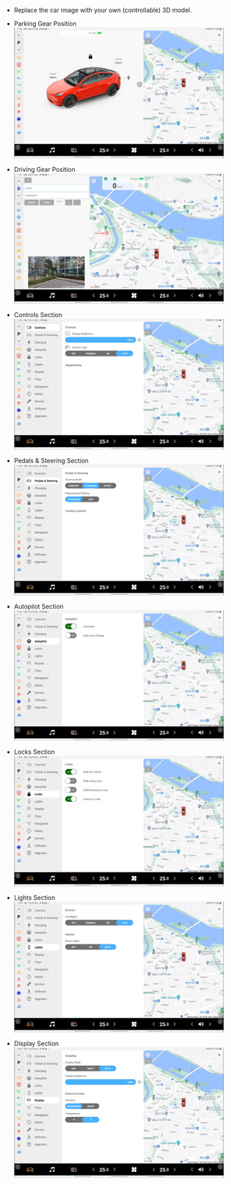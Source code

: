 * Replace the car image with your own (controllable) 3D model.

- Parking Gear Position
  ![pic1](./Screenshot_20230816235644.jpg)

- Driving Gear Position
  ![pic2](./Screenshot_20230816235757.jpg)

- Controls Section
  ![pic3](./Screenshot_20230816235852.jpg)

- Pedals & Steering Section
  ![pic4](./Screenshot_20230816235937.jpg)

- Autopilot Section
  ![pic5](./Screenshot_20230817000016.jpg)

- Locks Section
  ![pic6](./Screenshot_20230817000035.jpg)

- Lights Section
  ![pic7](./Screenshot_20230817000046.jpg)

- Display Section
  ![pic8](./Screenshot_20230817000054.jpg)
